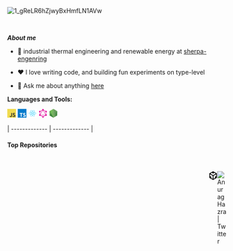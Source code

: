 ![1_gReLR6hZjwyBxHmfLN1AVw](https://user-images.githubusercontent.com/92880782/169389468-089a9fb9-812c-4ecc-bff9-e696d5c5c61b.gif)

<br />


***About me***

- 💼 industrial thermal engineering and renewable energy at [sherpa-engenring](http🇧🇫)

- ❤️ I love writing code, and building fun experiments on type-level

- 💬 Ask me about anything [here](https://t.me/+I5ZaE16I9dljMGQ8)



**Languages and Tools:**  

<code><img height="20" src="https://raw.githubusercontent.com/github/explore/80688e429a7d4ef2fca1e82350fe8e3517d3494d/topics/javascript/javascript.png"></code>
<code><img height="20" src="https://raw.githubusercontent.com/github/explore/80688e429a7d4ef2fca1e82350fe8e3517d3494d/topics/typescript/typescript.png"></code>
<code><img height="20" src="https://raw.githubusercontent.com/github/explore/80688e429a7d4ef2fca1e82350fe8e3517d3494d/topics/react/react.png"></code>
<code><img height="20" src="https://raw.githubusercontent.com/github/explore/5c058a388828bb5fde0bcafd4bc867b5bb3f26f3/topics/graphql/graphql.png"></code>
<code><img height="20" src="https://raw.githubusercontent.com/github/explore/80688e429a7d4ef2fca1e82350fe8e3517d3494d/topics/nodejs/nodejs.png"></code>    


| ------------- | ------------- |

#### Top Repositories




<br />
<br />

<a href="https://twitter.com/yassineweb3">
  <img align="right" alt="Anurag Hazra | Twitter" width="21px" src="https://raw.githubusercontent.com/yassineidrissi/yassineidrissi/master/assets/twitter.svg" />
</a>
<a href="https://codesandbox.io/u/anuraghazra">
  <img align="right" alt="Anurag Hazra | CodeSandbox" width="20px" src="https://raw.githubusercontent.com/anuraghazra/anuraghazra/master/assets/codesandbox.svg" />
</a>
